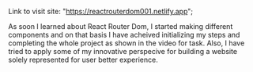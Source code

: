 Link to visit site: "https://reactrouterdom001.netlify.app";

As soon I learned about React Router Dom, I started making different components and on that basis I have acheived initializing my steps and completing the whole project as shown in the video for task. Also, I have tried to apply some of my innovative perspecive for building a website solely represented for user better experience.